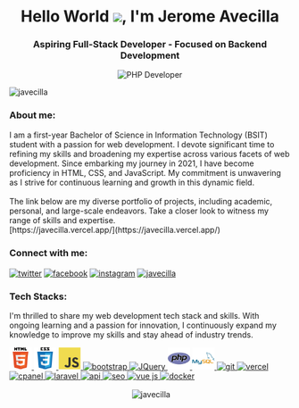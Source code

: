 <h1 align="center">Hello World <img src = "https://raw.githubusercontent.com/MartinHeinz/MartinHeinz/master/wave.gif" width = 30px>, I'm Jerome Avecilla</h1>
<h3 align="center">Aspiring Full-Stack Developer - Focused on Backend Development</h3>


<p align="center">
    <img alt="PHP Developer"  width="300" src="https://devtechnosys.com/insights/wp-content/uploads/2022/09/PHP-Developers.gif"/>
</p>


<p align="left"> <img src="https://komarev.com/ghpvc/?username=javecilla&label=Profile%20views&color=0e75b6&style=flat" alt="javecilla" /> </p>

<h3 align="left">About me: </h3>
<p align="left">
	I am a first-year Bachelor of Science in Information Technology (BSIT) student with a passion for web development. I devote significant time to refining my skills and broadening my expertise across various facets of web development. Since embarking my journey in 2021, I have become proficiency in HTML, CSS, and JavaScript. My commitment is unwavering as I strive for continuous learning and growth in this dynamic field.<br/><br/>
	The link below are my diverse portfolio of projects, including academic, personal, and large-scale endeavors. Take a closer look to witness my range of skills and expertise. <br/> [https://javecilla.vercel.app/](https://javecilla.vercel.app/)
</p>

<h3 align="left">Connect with me:</h3>
<p align="left">
<a href="https://twitter.com/itsjerome" target="blank"><img align="center" src="https://img.freepik.com/free-vector/new-2023-twitter-logo-x-icon-design_1017-45418.jpg?size=626&ext=jpg" alt="twitter" height="30" width="40" /></a>
<a href="https://fb.com/jerome.avecilla24" target="blank"><img align="center" src="https://raw.githubusercontent.com/rahuldkjain/github-profile-readme-generator/master/src/images/icons/Social/facebook.svg" alt="facebook" height="30" width="40" /></a>
<a href="https://instagram.com/_jzerome" target="blank"><img align="center" src="https://raw.githubusercontent.com/rahuldkjain/github-profile-readme-generator/master/src/images/icons/Social/instagram.svg" alt="instagram" height="30" width="40" /></a>
<a href="https://discord.gg/javecilla" target="blank"><img align="center" src="https://raw.githubusercontent.com/rahuldkjain/github-profile-readme-generator/master/src/images/icons/Social/discord.svg" alt="javecilla" height="30" width="40" /></a>
</p>


<h3 align="left">Tech Stacks:</h3>
<p align="left">
	I'm thrilled to share my web development tech stack and skills. With ongoing learning and a passion for innovation, I continuously expand my knowledge to improve my skills and stay ahead of industry trends.
</p>
<p align="left"> 
	<a href="https://www.w3.org/html/" target="_blank" rel="noreferrer"> 
		<img src="https://raw.githubusercontent.com/devicons/devicon/master/icons/html5/html5-original-wordmark.svg" alt="html5" width="40" height="40"/> 
	</a> 
	<a href="https://www.w3schools.com/css/" target="_blank" rel="noreferrer"> 
		<img src="https://raw.githubusercontent.com/devicons/devicon/master/icons/css3/css3-original-wordmark.svg" alt="css3" width="40" height="40"/> 
	</a> 
	<a href="https://developer.mozilla.org/en-US/docs/Web/JavaScript" target="_blank" rel="noreferrer"> 
		<img src="https://raw.githubusercontent.com/devicons/devicon/master/icons/javascript/javascript-original.svg" alt="javascript" width="40" height="40"/> 
	</a> 
	<a href="https://getbootstrap.com" target="_blank" rel="noreferrer"> 
		<img src="https://getbootstrap.com/docs/5.3/assets/brand/bootstrap-logo-shadow.png" alt="bootstrap" width="50" height="40"/> 
	</a> 
	<a href="https://jquery.com/" target="_blank" rel="noreferrer">
		<img src="https://raw.githubusercontent.com/danielcranney/readme-generator/main/public/icons/skills/jquery-colored.svg" width="36" height="36" alt="JQuery" /> 
	</a>
	<a href="https://www.php.net" target="_blank" rel="noreferrer"> 
		<img src="https://raw.githubusercontent.com/devicons/devicon/master/icons/php/php-original.svg" alt="php" width="40" height="40"/> 
	</a>
	<a href="https://www.mysql.com/" target="_blank" rel="noreferrer"> 
		<img src="https://raw.githubusercontent.com/devicons/devicon/master/icons/mysql/mysql-original-wordmark.svg" alt="mysql" width="40" height="40"/> 
	</a> 
	<a href="https://git-scm.com/" target="_blank" rel="noreferrer"> 
		<img src="https://www.vectorlogo.zone/logos/git-scm/git-scm-icon.svg" alt="git" width="40" height="40"/> 
	</a>
	<a href="javascript:void(0)" target="_blank" rel="noreferrer"> 
		<img src="https://javecilla.vercel.app/assets/images/logo/vercel.png" alt="vercel" width="90" height="90"/> 
	</a>
	<a href="https://cpanel.net/" target="_blank" rel="noreferrer"> 
		<img src="https://javecilla.vercel.app/assets/images/logo/cpanel.png" alt="cpanel" width="90" height="90"/> 
	</a>
	<a href="https://laravel.com/" target="_blank" rel="noreferrer"> 
		<img src="https://javecilla.vercel.app/assets/images/logo/laravel.png" alt="laravel" width="90" height="90"/> 
	</a>
	<a href="javascript:void(0)" target="_blank" rel="noreferrer"> 
		<img src="https://javecilla.vercel.app/assets/images/logo/api.png" alt="api" width="70" height="70"/> 
	</a>
	<a href="javascript:void(0)" target="_blank" rel="noreferrer"> 
		<img src="https://javecilla.vercel.app/assets/images/logo/seo.png" alt="seo" width="70" height="60"/> 
	</a>
	<a href="javascript:void(0)" target="_blank" rel="noreferrer"> 
		<img src="https://vuejs.org/images/logo.png" alt="vue js" width="40" height="40"/> 
	</a>
 <a href="https://www.docker.com" target="_blank" rel="noreferrer"> 
		<img src="https://logos-world.net/wp-content/uploads/2021/02/Docker-Logo-2017-present.jpg" alt="docker" width="95" height="90"/> 
	</a>
</p>

<center>
<p>&nbsp;<img align="center" src="https://streak-stats.demolab.com/?user=javecilla&show_icons=true&locale=en" alt="javecilla" /></p>
</center>
